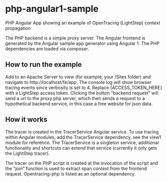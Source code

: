 # php-angular1-sample
PHP Angular App showing an example of OpenTracing (LightStep) context propagation

The PHP backend is a simple proxy server. The Angular frontend is generated by the Angular sample app generator using Angular 1. The PHP dependencies are loaded via composer.

## How to run the example
Add to an Apache Server to view (for example, your /Sites folder) and navigate to http://localhost/fe/app. The console log will show browser tracing events since verbosity is set to 4. Replace {ACCESS_TOKEN_HERE} with a LightStep access token. Clicking the button "backend request" will send a url to the proxy.php server, which then sends a request to a hypothetical backend service, in this case a free website for json data.

## How it works
The tracer is created in the TracerService Angular service. To use tracing within Angular modules, add the TracerService dependency, see the view1 module for reference. The TracerService is a singleton service, additional functionality and shortcuts can extend that service (currently it only gets the LightStep tracer).

The tracer on the PHP script is created at the invocation of the script and the "join" function is used to extract span context from the frontend request. Opentracing-php is listed as an optional dependency.
